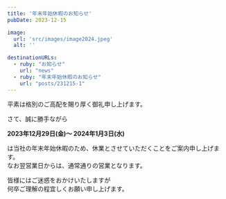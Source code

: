 ```yaml
---
title: '年末年始休暇のお知らせ'
pubDate: 2023-12-15

image:
  url: 'src/images/image2024.jpeg'
  alt: ''

destinationURLs:
  - ruby: "お知らせ"
    url: "news"
  - ruby: "年末年始休暇のお知らせ"
    url: "posts/231215-1"
---
```


平素は格別のご高配を賜り厚く御礼申し上げます。

さて、誠に勝手ながら

**2023年12月29日(金)～ 2024年1月3日(水)**

は当社の年末年始休暇のため、休業とさせていただくことをご案内申し上げます。  
なお翌営業日からは、通常通りの営業となります。  

皆様にはご迷惑をおかけいたしますが  
何卒ご理解の程宜しくお願い申し上げます。
